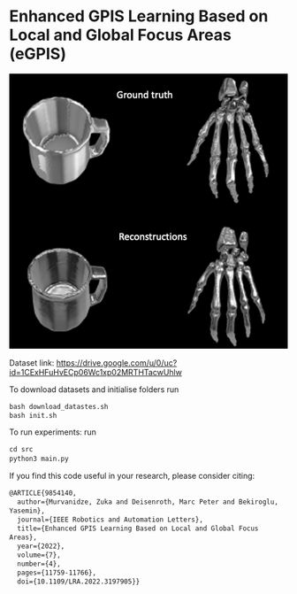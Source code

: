 # Enhanced GPIS Learning Based on Local and Global Focus Areas (eGPIS)

<img src="eGPIS_examples.png" width="550">

Dataset link: https://drive.google.com/u/0/uc?id=1CExHFuHvECp06Wc1xp02MRTHTacwUhlw

To download datasets and initialise folders run 
```
bash download_datastes.sh
bash init.sh
```

To run experiments: run
```python
cd src
python3 main.py
```

If you find this code useful in your research, please consider citing:

```
@ARTICLE{9854140,
  author={Murvanidze, Zuka and Deisenroth, Marc Peter and Bekiroglu, Yasemin},
  journal={IEEE Robotics and Automation Letters}, 
  title={Enhanced GPIS Learning Based on Local and Global Focus Areas}, 
  year={2022},
  volume={7},
  number={4},
  pages={11759-11766},
  doi={10.1109/LRA.2022.3197905}}
```
